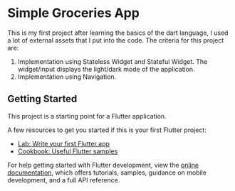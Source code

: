 # Simple Groceries App
This is my first project after learning the basics of the dart language, I used a lot of external assets that I put into the code.
The criteria for this project are:

1. Implementation using Stateless Widget and Stateful Widget. The widget/input displays the light/dark mode of the application.
2. Implementation using Navigation.
## Getting Started

This project is a starting point for a Flutter application.

A few resources to get you started if this is your first Flutter project:

- [Lab: Write your first Flutter app](https://docs.flutter.dev/get-started/codelab)
- [Cookbook: Useful Flutter samples](https://docs.flutter.dev/cookbook)

For help getting started with Flutter development, view the
[online documentation](https://docs.flutter.dev/), which offers tutorials,
samples, guidance on mobile development, and a full API reference.
